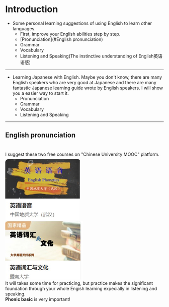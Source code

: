 # Introduction

- Some personal learning suggestions of using English to learn other languages.  
  - First, improve your English abilities step by step.
  - [Pronunciation](#English pronunciation)
  - Grammar
  - Vocabulary
  - Listening and Speaking\(The instinctive understanding of English英语语感\)
------------
- Learning Japanese with English.  Maybe you don't know, there are many English speakers who are very good at Japanese and there are many fantastic Japanese learning guide wrote by English speakers.  I will show you a easier way to start it.
  - Pronunciation
  - Grammar
  - Vocabulary
  - Listening and Speaking
--------------

## English pronunciation

#
I suggest these two free courses on \"Chinese University MOOC\" platform.  
![English Phonics](/EnglishPhonics.jpg)  
![English Vocabulary and Culture](/EnglishVocabularyandCulture.jpg)  
It will takes some time for practicing, but practice makes the significant foundation through your whole Engish learning expecially in listening and speaking.  
**Phonic basic** is very important! 




